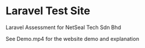 # Laravel Test Site
Laravel Assessment for NetSeal Tech Sdn Bhd

See Demo.mp4 for the website demo and explanation 
